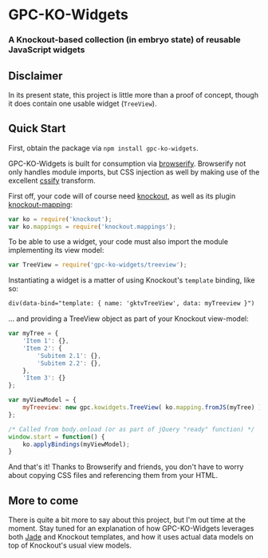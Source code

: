 GPC-KO-Widgets
==============

### A Knockout-based collection (in embryo state) of reusable JavaScript widgets

Disclaimer
----------

In its present state, this project is little more than a proof of concept, though it does contain one usable widget (`TreeView`).


Quick Start
-----------

First, obtain the package via `npm install gpc-ko-widgets`.

GPC-KO-Widgets is built for consumption via [browserify](https://github.com/substack/node-browserify). Browserify not only handles module imports, but CSS injection as well by making use of the excellent [cssify](https://github.com/davidguttman/cssify) transform.


First off, your code will of course need [knockout](http://knockoutjs.com/), as well as its plugin [knockout-mapping](http://knockoutjs.com/documentation/plugins-mapping.html):

```js
var ko = require('knockout');
var ko.mappings = require('knockout.mappings');
```

To be able to use a widget, your code must also import the module implementing its view model:

```js
var TreeView = require('gpc-ko-widgets/treeview');
```

Instantiating a widget is a matter of using Knockout's `template` binding, like so:

```html
div(data-bind="template: { name: 'gktvTreeView', data: myTreeview }")
```

... and providing a TreeView object as part of your Knockout view-model:

```javascript
var myTree = {
    'Item 1': {},
    'Item 2': {
        'Subitem 2.1': {},
        'Subitem 2.2': {},
    },
    'Item 3': {}
};

var myViewModel = { 
    myTreeview: new gpc.kowidgets.TreeView( ko.mapping.fromJS(myTree) ),
};

/* Called from body.onload (or as part of jQuery "ready" function) */
window.start = function() {
    ko.applyBindings(myViewModel);
}
```

And that's it! Thanks to Browserify and friends, you don't have to worry about copying CSS files and referencing them from your HTML.

More to come
------------

There is quite a bit more to say about this project, but I'm out time at the moment. Stay tuned for an explanation of how GPC-KO-Widgets leverages both [Jade](http://jade-lang.com/) and Knockout templates, and how it uses actual data models on top of Knockout's usual view models.
